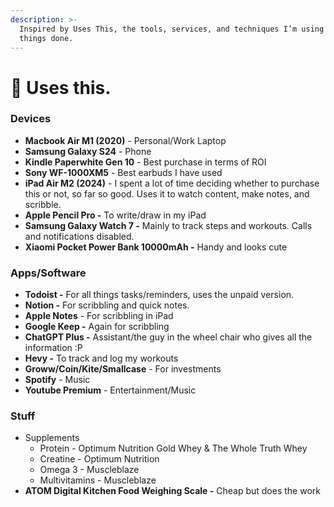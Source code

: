 ```yaml
---
description: >-
  Inspired by Uses This, the tools, services, and techniques I’m using to get
  things done.
---
```


# 🌄 Uses this.

### Devices&#x20;

* **Macbook Air M1 (2020)** - Personal/Work Laptop&#x20;
* **Samsung Galaxy S24** - Phone&#x20;
* **Kindle Paperwhite Gen 10** - Best purchase in terms of ROI&#x20;
* **Sony WF-1000XM5** - Best earbuds I have used&#x20;
* **iPad Air M2 (2024)** - I spent a lot of time deciding whether to purchase this or not, so far so good. Uses it to watch content, make notes, and scribble.&#x20;
* **Apple Pencil Pro -** To write/draw in my iPad
* **Samsung Galaxy Watch 7 -** Mainly to track steps and workouts. Calls and notifications disabled.&#x20;
* **Xiaomi Pocket Power Bank 10000mAh -** Handy and looks cute

### Apps/Software

* **Todoist -** For all things tasks/reminders, uses the unpaid version.&#x20;
* **Notion -** For scribbling and quick notes.&#x20;
* **Apple Notes** - For scribbling in iPad&#x20;
* **Google Keep -** Again for scribbling
* **ChatGPT Plus -** Assistant/the guy in the wheel chair who gives all the information :P&#x20;
* **Hevy -** To track and log my workouts&#x20;
* **Groww/Coin/Kite/Smallcase** - For investments&#x20;
* **Spotify** - Music&#x20;
* **Youtube Premium** - Entertainment/Music

### Stuff

* Supplements
  * Protein - Optimum Nutrition Gold Whey & The Whole Truth Whey&#x20;
  * Creatine - Optimum Nutrition&#x20;
  * Omega 3 - Muscleblaze&#x20;
  * Multivitamins - Muscleblaze&#x20;
* **ATOM Digital Kitchen Food Weighing Scale -** Cheap but does the work





